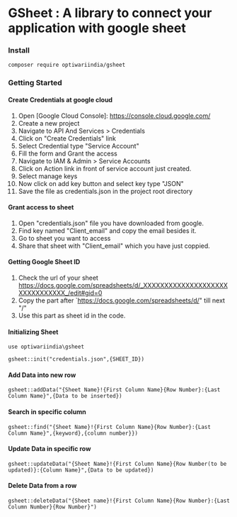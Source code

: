 # GSheet : A library to connect your application with google sheet

### Install 
`composer require optiwariindia/gsheet`

### Getting Started

#### Create Credentials at google cloud
1. Open [Google Cloud Console]: https://console.cloud.google.com/
2. Create a new project
3. Navigate to API And Services > Credentials
4. Click on "Create Credentials" link
5. Select Credential type "Service Account"
6. Fill the form and Grant the access
7. Navigate to IAM & Admin > Service Accounts
8. Click on Action link in front of service account just created.
9. Select manage keys
10. Now click on add key button and select key type "JSON"
11. Save the file as credentials.json in the project root directory

#### Grant access to sheet
1. Open "credentials.json" file you have downloaded from google.
2. Find key named "Client_email" and copy the email besides it.
3. Go to sheet you want to access
4. Share that sheet with "Client_email" which you have just coppied.

#### Getting Google Sheet ID
1. Check the url of your sheet 
    https://docs.google.com/spreadsheets/d/_XXXXXXXXXXXXXXXXXXXXXXXXXXXXXXX_/edit#gid=0
2. Copy the part after `https://docs.google.com/spreadsheets/d/" till next "/"
3. Use this part as sheet id in the code.

#### Initializing Sheet

`use optiwariindia\gsheet`

`gsheet::init("credentials.json",{SHEET_ID})`

#### Add Data into new row

`gsheet::addData("{Sheet Name}!{First Column Name}{Row Number}:{Last Column Name}",{Data to be inserted})`
#### Search in specific column
`gsheet::find("{Sheet Name}!{First Column Name}{Row Number}:{Last Column Name}",{keyword},{column number}})`
#### Update Data in specific row
`gsheet::updateData("{Sheet Name}!{First Column Name}{Row Number(to be updated)}:{Column Name}",{Data to be updated})`
#### Delete Data from a row
`gsheet::deleteData("{Sheet name}!{First Column Name}{Row Number}:{Last Column Number}{Row Number}")`